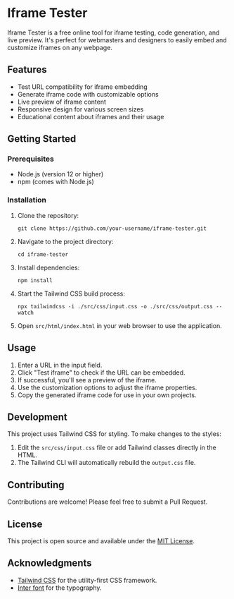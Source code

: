 # Iframe Tester

Iframe Tester is a free online tool for iframe testing, code generation, and live preview. It's perfect for webmasters and designers to easily embed and customize iframes on any webpage.

## Features

- Test URL compatibility for iframe embedding
- Generate iframe code with customizable options
- Live preview of iframe content
- Responsive design for various screen sizes
- Educational content about iframes and their usage

## Getting Started

### Prerequisites

- Node.js (version 12 or higher)
- npm (comes with Node.js)

### Installation

1. Clone the repository:
   ```
   git clone https://github.com/your-username/iframe-tester.git
   ```

2. Navigate to the project directory:
   ```
   cd iframe-tester
   ```

3. Install dependencies:
   ```
   npm install
   ```

4. Start the Tailwind CSS build process:
   ```
   npx tailwindcss -i ./src/css/input.css -o ./src/css/output.css --watch
   ```

5. Open `src/html/index.html` in your web browser to use the application.

## Usage

1. Enter a URL in the input field.
2. Click "Test iframe" to check if the URL can be embedded.
3. If successful, you'll see a preview of the iframe.
4. Use the customization options to adjust the iframe properties.
5. Copy the generated iframe code for use in your own projects.

## Development

This project uses Tailwind CSS for styling. To make changes to the styles:

1. Edit the `src/css/input.css` file or add Tailwind classes directly in the HTML.
2. The Tailwind CLI will automatically rebuild the `output.css` file.

## Contributing

Contributions are welcome! Please feel free to submit a Pull Request.

## License

This project is open source and available under the [MIT License](LICENSE).

## Acknowledgments

- [Tailwind CSS](https://tailwindcss.com/) for the utility-first CSS framework.
- [Inter font](https://fonts.google.com/specimen/Inter) for the typography.
